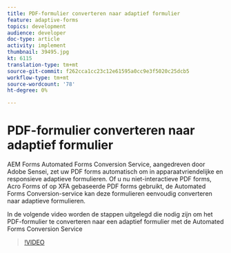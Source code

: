 ```yaml
---
title: PDF-formulier converteren naar adaptief formulier
feature: adaptive-forms
topics: development
audience: developer
doc-type: article
activity: implement
thumbnail: 39495.jpg
kt: 6115
translation-type: tm+mt
source-git-commit: f262cca1cc23c12e61595a0cc9e3f5020c25dcb5
workflow-type: tm+mt
source-wordcount: '78'
ht-degree: 0%

---
```


# PDF-formulier converteren naar adaptief formulier

AEM Forms Automated Forms Conversion Service, aangedreven door Adobe Sensei, zet uw PDF forms automatisch om in apparaatvriendelijke en responsieve adaptieve formulieren. Of u nu niet-interactieve PDF forms, Acro Forms of op XFA gebaseerde PDF forms gebruikt, de Automated Forms Conversion-service kan deze formulieren eenvoudig converteren naar adaptieve formulieren.

In de volgende video worden de stappen uitgelegd die nodig zijn om het PDF-formulier te converteren naar een adaptief formulier met de Automated Forms Conversion Service

>[!VIDEO](https://video.tv.adobe.com/v/39495/?quality=9&learn=on)

